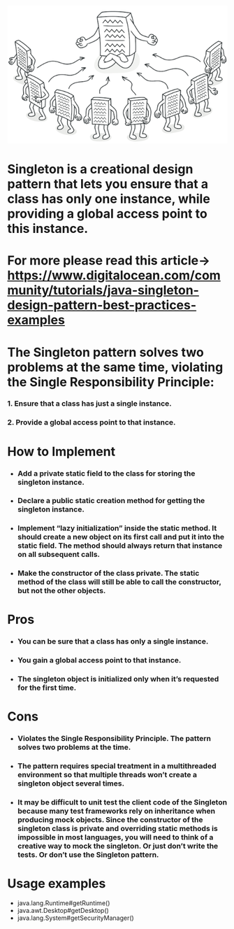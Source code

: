 ![image.png](../../../resources/static/images/singleton.png)
  # Singleton is a creational design pattern that lets you ensure that a class has only one instance, while providing a global access point to this instance.
  # For more please read this article-> https://www.digitalocean.com/community/tutorials/java-singleton-design-pattern-best-practices-examples  
  # The Singleton pattern solves two problems at the same time, violating the Single Responsibility Principle:
### 1. Ensure that a class has just a single instance.
### 2. Provide a global access point to that instance.
  # How to Implement
 - ### Add a private static field to the class for storing the singleton instance.
 - ### Declare a public static creation method for getting the singleton instance.
 - ### Implement “lazy initialization” inside the static method. It should create a new object on its first call and put it into the static field. The method should always return that instance on all subsequent calls.
 - ### Make the constructor of the class private. The static method of the class will still be able to call the constructor, but not the other objects.
  # Pros
 - ### You can be sure that a class has only a single instance.
 - ### You gain a global access point to that instance.
 - ### The singleton object is initialized only when it’s requested for the first time.
  # Cons
 - ### Violates the Single Responsibility Principle. The pattern solves two problems at the time.
 - ### The pattern requires special treatment in a multithreaded environment so that multiple threads won’t create a singleton object several times.
 - ### It may be difficult to unit test the client code of the Singleton because many test frameworks rely on inheritance when producing mock objects. Since the constructor of the singleton class is private and overriding static methods is impossible in most languages, you will need to think of a creative way to mock the singleton. Or just don’t write the tests. Or don’t use the Singleton pattern.
  # Usage examples
- java.lang.Runtime#getRuntime()
- java.awt.Desktop#getDesktop()
- java.lang.System#getSecurityManager()